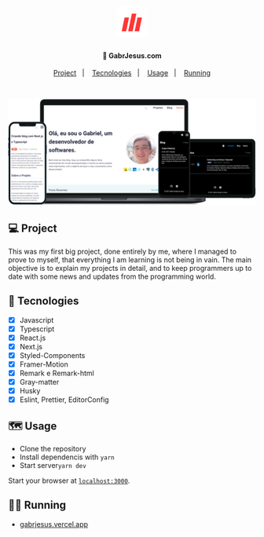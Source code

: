 <h1 align="center">
  <img alt="gabrjesus.com" src=".github/logo.png"/>
</h1>

<h4 align="center">
  🚀 GabrJesus.com
</h4>

<p align="center">
    <a href="#-project">Project</a>&nbsp;&nbsp;&nbsp;|&nbsp;&nbsp;&nbsp;
    <a href="#-tecnologies">Tecnologies</a>&nbsp;&nbsp;&nbsp;|&nbsp;&nbsp;&nbsp;
    <a href="#-usage">Usage</a>&nbsp;&nbsp;&nbsp;|&nbsp;&nbsp;&nbsp;
    <a href="#-running">Running</a>
</p>

<br>

<p align="center">
  <img alt="gabrjesus.com" src=".github/gabrjesus.png" />
</p>

## 💻 Project

This was my first big project, done entirely by me, where I managed to prove to myself, that everything I am learning is not being in vain. The main objective is to explain my projects in detail, and to keep programmers up to date with some news and updates from the programming world.

## 🚀 Tecnologies

- [x] Javascript
- [x] Typescript
- [x] React.js
- [x] Next.js
- [x] Styled-Components
- [x] Framer-Motion
- [x] Remark e Remark-html
- [x] Gray-matter
- [x] Husky
- [x] Eslint, Prettier, EditorConfig

## 🗺 Usage

- Clone the repository
- Install dependencis with `yarn`
- Start server`yarn dev`

Start your browser at [`localhost:3000`](http://localhost:3000).

## 🏃‍♂️ Running

- [gabrjesus.vercel.app](https://gabrjesus.vercel.app/)
